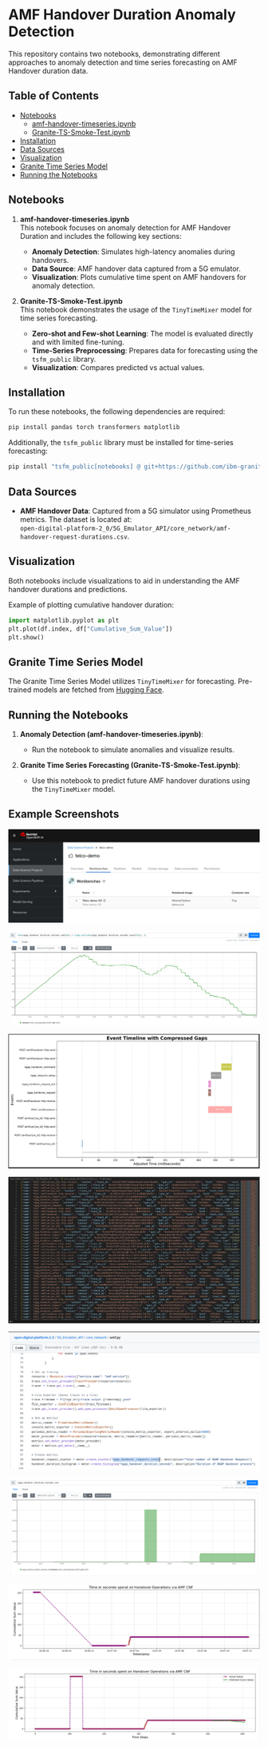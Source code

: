 # AMF Handover Duration Anomaly Detection

This repository contains two notebooks, demonstrating different approaches to anomaly detection and time series forecasting on AMF Handover duration data.

## Table of Contents
- [Notebooks](#notebooks)
  - [amf-handover-timeseries.ipynb](#amf-handover-timeseriesipynb)
  - [Granite-TS-Smoke-Test.ipynb](#granite-ts-smoke-testipynb)
- [Installation](#installation)
- [Data Sources](#data-sources)
- [Visualization](#visualization)
- [Granite Time Series Model](#granite-time-series-model)
- [Running the Notebooks](#running-the-notebooks)

## Notebooks

1. **amf-handover-timeseries.ipynb**  
   This notebook focuses on anomaly detection for AMF Handover Duration and includes the following key sections:
   - **Anomaly Detection**: Simulates high-latency anomalies during handovers.
   - **Data Source**: AMF handover data captured from a 5G emulator.
   - **Visualization**: Plots cumulative time spent on AMF handovers for anomaly detection.

2. **Granite-TS-Smoke-Test.ipynb**  
   This notebook demonstrates the usage of the `TinyTimeMixer` model for time series forecasting.
   - **Zero-shot and Few-shot Learning**: The model is evaluated directly and with limited fine-tuning.
   - **Time-Series Preprocessing**: Prepares data for forecasting using the `tsfm_public` library.
   - **Visualization**: Compares predicted vs actual values.

## Installation

To run these notebooks, the following dependencies are required:

```bash
pip install pandas torch transformers matplotlib
```

Additionally, the `tsfm_public` library must be installed for time-series forecasting:

```bash
pip install "tsfm_public[notebooks] @ git+https://github.com/ibm-granite/granite-tsfm.git@v0.2.8"
```

## Data Sources
- **AMF Handover Data**: Captured from a 5G simulator using Prometheus metrics. The dataset is located at:  
  `open-digital-platform-2_0/5G_Emulator_API/core_network/amf-handover-request-durations.csv`.

## Visualization

Both notebooks include visualizations to aid in understanding the AMF handover durations and predictions. 

Example of plotting cumulative handover duration:

```python
import matplotlib.pyplot as plt
plt.plot(df.index, df["Cumulative_Sum_Value"])
plt.show()
```

## Granite Time Series Model

The Granite Time Series Model utilizes `TinyTimeMixer` for forecasting. Pre-trained models are fetched from [Hugging Face](https://huggingface.co/ibm-granite/granite-timeseries-ttm-v1).

## Running the Notebooks

1. **Anomaly Detection (amf-handover-timeseries.ipynb)**:
   - Run the notebook to simulate anomalies and visualize results.

2. **Granite Time Series Forecasting (Granite-TS-Smoke-Test.ipynb)**:
   - Use this notebook to predict future AMF handover durations using the `TinyTimeMixer` model.


## Example Screenshots

![alt text](image-2.png)

![alt text](image-3.png)

![alt text](image-6.png)

![alt text](image-7.png)

![alt text](image-5.png)

![alt text](image-4.png)

![alt text](image-1.png)

![alt text](image.png)
